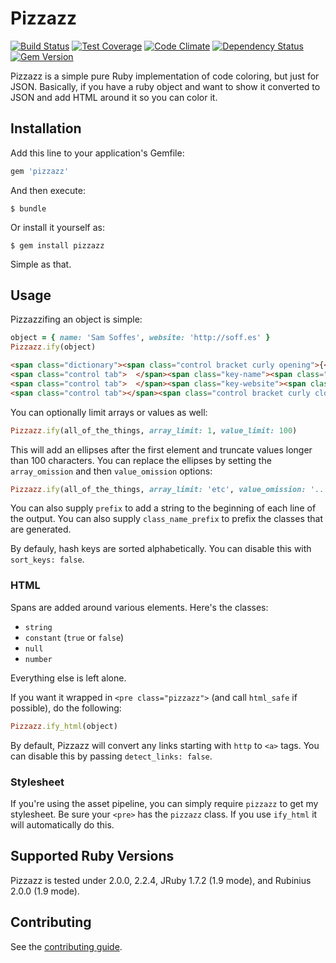 # Pizzazz

[![Build Status](https://travis-ci.org/soffes/pizzazz.png?branch=master)](https://travis-ci.org/soffes/pizzazz) [![Test Coverage](https://codeclimate.com/github/soffes/pizzazz/badges/coverage.svg)](https://codeclimate.com/github/soffes/pizzazz/coverage) [![Code Climate](https://codeclimate.com/github/soffes/pizzazz.png)](https://codeclimate.com/github/soffes/pizzazz) [![Dependency Status](https://gemnasium.com/soffes/pizzazz.png)](https://gemnasium.com/soffes/pizzazz) [![Gem Version](https://badge.fury.io/rb/pizzazz.png)](http://badge.fury.io/rb/pizzazz)

Pizzazz is a simple pure Ruby implementation of code coloring, but just for JSON. Basically, if you have a ruby object and want to show it converted to JSON and add HTML around it so you can color it.


## Installation

Add this line to your application's Gemfile:

``` ruby
gem 'pizzazz'
```

And then execute:

    $ bundle

Or install it yourself as:

    $ gem install pizzazz

Simple as that.


## Usage

Pizzazzifing an object is simple:

``` ruby
object = { name: 'Sam Soffes', website: 'http://soff.es' }
Pizzazz.ify(object)
```

``` html
<span class="dictionary"><span class="control bracket curly opening">{</span>
<span class="control tab">  </span><span class="key-name"><span class="string key"><span class="control quote opening">"</span><span class="text">name</span><span class="control quote closing">"</span></span><span class="control colon">:</span> <span class="string"><span class="control quote opening">"</span><span class="text">Sam Soffes</span><span class="control quote closing">"</span></span></span><span class="control comma">,</span>
<span class="control tab">  </span><span class="key-website"><span class="string key"><span class="control quote opening">"</span><span class="text">website</span><span class="control quote closing">"</span></span><span class="control colon">:</span> <span class="string link"><a href="http://soff.es" rel="external"><span class="control quote opening">"</span><span class="text">http://soff.es</span><span class="control quote closing">"</span></a></span></span>
<span class="control tab"></span><span class="control bracket curly closing">}</span></span>
```

You can optionally limit arrays or values as well:

``` ruby
Pizzazz.ify(all_of_the_things, array_limit: 1, value_limit: 100)
```

This will add an ellipses after the first element and truncate values longer than 100 characters. You can replace the ellipses by setting the `array_omission` and then `value_omission` options:

``` ruby
Pizzazz.ify(all_of_the_things, array_limit: 'etc', value_omission: '... (continued)')
```

You can also supply `prefix` to add a string to the beginning of each line of the output. You can also supply `class_name_prefix` to prefix the classes that are generated.

By defauly, hash keys are sorted alphabetically. You can disable this with `sort_keys: false`.

### HTML

Spans are added around various elements. Here's the classes:

* `string`
* `constant` (`true` or `false`)
* `null`
* `number`

Everything else is left alone.

If you want it wrapped in `<pre class="pizzazz">` (and call `html_safe` if possible), do the following:

``` ruby
Pizzazz.ify_html(object)
```

By default, Pizzazz will convert any links starting with `http` to `<a>` tags. You can disable this by passing `detect_links: false`.


### Stylesheet

If you're using the asset pipeline, you can simply require `pizzazz` to get my stylesheet. Be sure your `<pre>` has the `pizzazz` class. If you use `ify_html` it will automatically do this.


## Supported Ruby Versions

Pizzazz is tested under 2.0.0, 2.2.4, JRuby 1.7.2 (1.9 mode), and Rubinius 2.0.0 (1.9 mode).


## Contributing

See the [contributing guide](Contributing.markdown).
